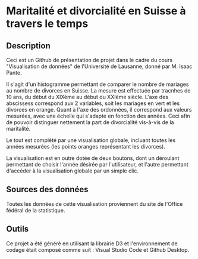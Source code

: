 # Maritalité et divorcialité en Suisse à travers le temps

## Description

Ceci est un Github de présentation de projet dans le cadre du cours "Visualisation de données" de l'Université de Lausanne, donné par M. Isaac Pante.

Il s'agit d'un histogramme permettant de comparer le nombre de mariages au nombre de divorces en Suisse. La mesure est effectuée par tracnhes de 10 ans, du début du XIXème au début du XXIème siècle. L'axe des abscissess correspond aux 2 variables, soit les mariages en vert et les divorces en orange. Quant à l'axe des ordonnées, il correspond aux valeurs mesurées, avec une échelle qui s'adapte en fonction des années. Ceci afin de pouvoir distinguer nettement la part de divorcialité vis-à-vis de la maritalité.

Le tout est complété par une visualisation globale, incluant toutes les années mesurées (les points oranges représentant les divorces).

La visualisation est en outre dotée de deux boutons, dont un déroulant permettant de choisir l'année désirée par l'utilisateur, et l'autre permettant d'accéder à la visualisation globale par un simple clic.

## Sources des données

Toutes les données de cette visualisation proviennent du site de l'Office fédéral de la statistique.

## Outils

Ce projet a été généré en utilisant la librairie D3 et l'environnement de codage était composé comme suit : Visual Studio Code et Github Desktop.


